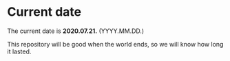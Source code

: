 # Current date

The current date is **2020.07.21.** (YYYY.MM.DD.)

This repository will be good when the world ends, so we will know how long it lasted.